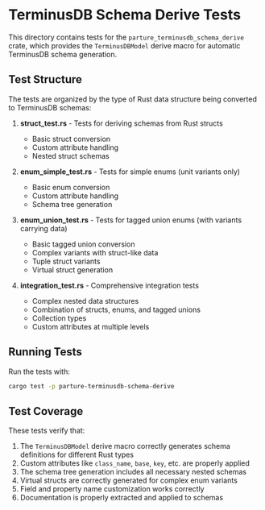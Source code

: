 # TerminusDB Schema Derive Tests

This directory contains tests for the `parture_terminusdb_schema_derive` crate,
which provides the `TerminusDBModel` derive macro for automatic TerminusDB
schema generation.

## Test Structure

The tests are organized by the type of Rust data structure being converted to
TerminusDB schemas:

1. **struct_test.rs** - Tests for deriving schemas from Rust structs
   - Basic struct conversion
   - Custom attribute handling
   - Nested struct schemas

2. **enum_simple_test.rs** - Tests for simple enums (unit variants only)
   - Basic enum conversion
   - Custom attribute handling
   - Schema tree generation

3. **enum_union_test.rs** - Tests for tagged union enums (with variants carrying
   data)
   - Basic tagged union conversion
   - Complex variants with struct-like data
   - Tuple struct variants
   - Virtual struct generation

4. **integration_test.rs** - Comprehensive integration tests
   - Complex nested data structures
   - Combination of structs, enums, and tagged unions
   - Collection types
   - Custom attributes at multiple levels

## Running Tests

Run the tests with:

```bash
cargo test -p parture-terminusdb-schema-derive
```

## Test Coverage

These tests verify that:

1. The `TerminusDBModel` derive macro correctly generates schema definitions for
   different Rust types
2. Custom attributes like `class_name`, `base`, `key`, etc. are properly applied
3. The schema tree generation includes all necessary nested schemas
4. Virtual structs are correctly generated for complex enum variants
5. Field and property name customization works correctly
6. Documentation is properly extracted and applied to schemas
